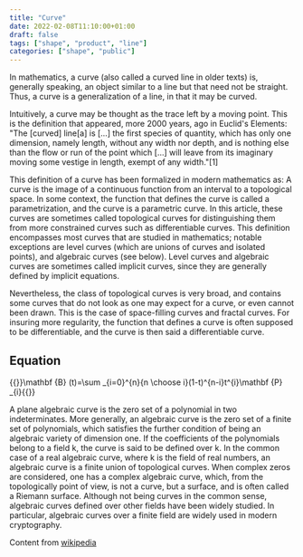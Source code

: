 ```yaml
---
title: "Curve"
date: 2022-02-08T11:10:00+01:00
draft: false
tags: ["shape", "product", "line"]
categories: ["shape", "public"]
---
```


In mathematics, a curve (also called a curved line in older texts) is, generally speaking, an object similar to a line but that need not be straight. Thus, a curve is a generalization of a line, in that it may be curved.<!--more-->

Intuitively, a curve may be thought as the trace left by a moving point. This is the definition that appeared, more 2000 years, ago in Euclid's Elements: "The [curved] line[a] is […] the first species of quantity, which has only one dimension, namely length, without any width nor depth, and is nothing else than the flow or run of the point which […] will leave from its imaginary moving some vestige in length, exempt of any width."[1]

This definition of a curve has been formalized in modern mathematics as: A curve is the image of a continuous function from an interval to a topological space. In some context, the function that defines the curve is called a parametrization, and the curve is a parametric curve. In this article, these curves are sometimes called topological curves for distinguishing them from more constrained curves such as differentiable curves. This definition encompasses most curves that are studied in mathematics; notable exceptions are level curves (which are unions of curves and isolated points), and algebraic curves (see below). Level curves and algebraic curves are sometimes called implicit curves, since they are generally defined by implicit equations.

Nevertheless, the class of topological curves is very broad, and contains some curves that do not look as one may expect for a curve, or even cannot been drawn. This is the case of space-filling curves and fractal curves. For insuring more regularity, the function that defines a curve is often supposed to be differentiable, and the curve is then said a differentiable curve.

## Equation

{{<latex>}}\mathbf {B} (t)=\sum _{i=0}^{n}{n \choose i}(1-t)^{n-i}t^{i}\mathbf {P} _{i}{{</latex>}}

A plane algebraic curve is the zero set of a polynomial in two indeterminates. More generally, an algebraic curve is the zero set of a finite set of polynomials, which satisfies the further condition of being an algebraic variety of dimension one. If the coefficients of the polynomials belong to a field k, the curve is said to be defined over k. In the common case of a real algebraic curve, where k is the field of real numbers, an algebraic curve is a finite union of topological curves. When complex zeros are considered, one has a complex algebraic curve, which, from the topologically point of view, is not a curve, but a surface, and is often called a Riemann surface. Although not being curves in the common sense, algebraic curves defined over other fields have been widely studied. In particular, algebraic curves over a finite field are widely used in modern cryptography.

Content from [wikipedia](https://en.wikipedia.org/wiki/Curve)
